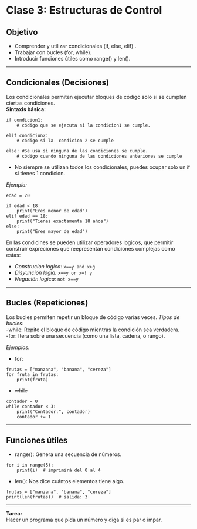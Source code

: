# Clase 3: Estructuras de Control

## Objetivo

- Comprender y utilizar condicionales (if, else, elif) .
- Trabajar con bucles (for, while).
- Introducir funciones útiles como range() y len().

---

##  Condicionales (Decisiones)

Los condicionales permiten ejecutar bloques de código solo si se cumplen ciertas condiciones.  
**Sintaxis básica:**  

```
if condicion1:  
    # código que se ejecuta si la condicion1 se cumple.

elif condicion2: 
    # código si la  condicion 2 se cumple
    
else: #Se usa si ninguna de las condiciones se cumple.
    # código cuando ninguna de las condiciones anteriores se cumple
```

* No siempre se utilizan todos los condicionales, puedes ocupar solo un if si tienes 1 condicion.

*Ejemplo:*

```
edad = 20

if edad < 18:
    print("Eres menor de edad")
elif edad == 18:
    print("Tienes exactamente 18 años")
else:
    print("Eres mayor de edad")
```
En las condicines se pueden utilizar operadores logicos, que permitir construir expreciones que reepresentan condiciones complejas como estas:  
- *Construcion logica:*  ```x==y and x>g``` 
- *Disyunción logia:*    ```x==y or x=! y```
- *Negación logica:*     ```not x==y```

---

## Bucles (Repeticiones)

Los bucles permiten repetir un bloque de código varias veces.
*Tipos de bucles:*  
-while: Repite el bloque de código mientras la condición sea verdadera.  
-for: Itera sobre una secuencia (como una lista, cadena, o rango).  

*Ejemplos:*  

* for:  
```
frutas = ["manzana", "banana", "cereza"]
for fruta in frutas:
    print(fruta)
```  
* while
```
contador = 0
while contador < 3:
    print("Contador:", contador)
    contador += 1
```

---

## Funciones útiles

- range(): Genera una secuencia de números.  
```
for i in range(5):
    print(i)  # imprimirá del 0 al 4
```  

- len(): Nos dice cuántos elementos tiene algo.  
```
frutas = ["manzana", "banana", "cereza"]
print(len(frutas))  # salida: 3
```

---

**Tarea:**  
Hacer un programa que pida un número y diga si es par o impar.


